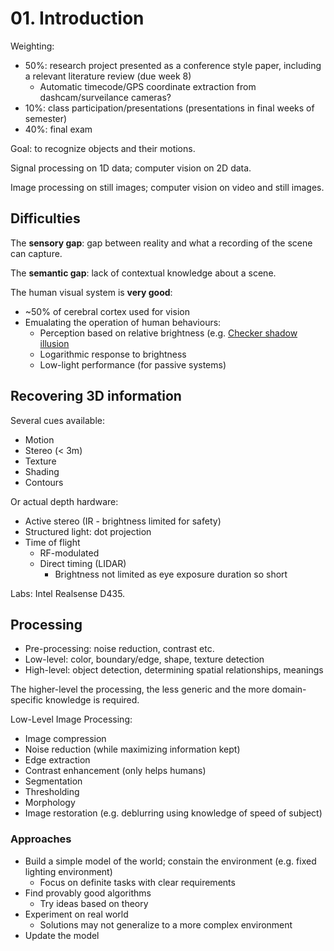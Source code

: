# 01. Introduction

Weighting:

- 50%: research project presented as a conference style paper, including a relevant literature review (due week 8)
  - Automatic timecode/GPS coordinate extraction from dashcam/surveilance cameras?
- 10%: class participation/presentations (presentations in final weeks of semester)
- 40%: final exam

Goal: to recognize objects and their motions.

Signal processing on 1D data; computer vision on 2D data.

Image processing on still images; computer vision on video and still images.

## Difficulties

The **sensory gap**: gap between reality and what a recording of the scene can capture.

The **semantic gap**: lack of contextual knowledge about a scene.

The human visual system is **very good**:

- ~50% of cerebral cortex used for vision
- Emualating the operation of human behaviours:
  - Perception based on relative brightness (e.g. [Checker shadow illusion](https://en.wikipedia.org/wiki/Checker_shadow_illusion)
  - Logarithmic response to brightness
  - Low-light performance (for passive systems)

## Recovering 3D information

Several cues available:

- Motion
- Stereo (< 3m)
- Texture
- Shading
- Contours

Or actual depth hardware:

- Active stereo (IR - brightness limited for safety)
- Structured light: dot projection
- Time of flight
  - RF-modulated
  - Direct timing (LIDAR)
    - Brightness not limited as eye exposure duration so short

Labs: Intel Realsense D435.

## Processing

- Pre-processing: noise reduction, contrast etc.
- Low-level: color, boundary/edge, shape, texture detection
- High-level: object detection, determining spatial relationships, meanings

The higher-level the processing, the less generic and the more domain-specific knowledge is required.

Low-Level Image Processing:

- Image compression
- Noise reduction (while maximizing information kept)
- Edge extraction
- Contrast enhancement (only helps humans)
- Segmentation
- Thresholding
- Morphology
- Image restoration (e.g. deblurring using knowledge of speed of subject)

### Approaches

- Build a simple model of the world; constain the environment (e.g. fixed lighting environment)
  - Focus on definite tasks with clear requirements
- Find provably good algorithms
  - Try ideas based on theory
- Experiment on real world
  - Solutions may not generalize to a more complex environment
- Update the model

